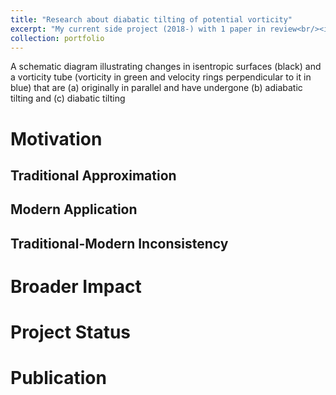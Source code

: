 ```yaml
---
title: "Research about diabatic tilting of potential vorticity"
excerpt: "My current side project (2018-) with 1 paper in review<br/><img src='/images/Research_3.svg'>"
collection: portfolio
---
```


A schematic diagram illustrating changes in isentropic surfaces (black) and a vorticity tube (vorticity in green and velocity rings perpendicular to it in blue) that are (a) originally in parallel and have undergone (b) adiabatic tilting and (c) diabatic tilting

Motivation
====

Traditional Approximation
----

Modern Application
----

Traditional-Modern Inconsistency
----

Broader Impact
====

Project Status
====

Publication
====

